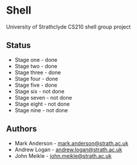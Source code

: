 Shell
=====

University of Strathclyde CS210 shell group project

## Status
* Stage one - done
* Stage two - done
* Stage three - done
* Stage four - done
* Stage five - done
* Stage six - not done
* Stage seven - not done
* Stage eight - not done
* Stage nine - not done

## Authors
* Mark Anderson - <mark.anderson@strath.ac.uk>
* Andrew Logan - <andrew.logan@strath.ac.uk>
* John Meikle - <john.meikle@strath.ac.uk>

